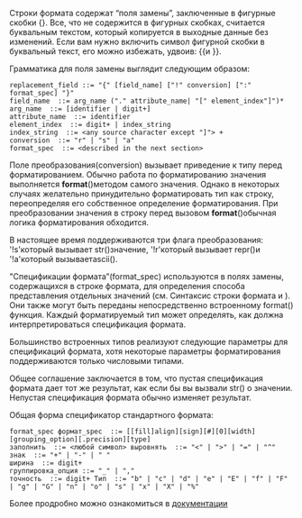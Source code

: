 Строки формата содержат “поля замены”, заключенные в фигурные скобки {}. Все, что не содержится в фигурных скобках, считается буквальным текстом, который копируется в выходные данные без изменений. Если вам нужно включить символ фигурной скобки в буквальный текст, его можно избежать, удвоив: {{и }}.

Грамматика для поля замены выглядит следующим образом:
```
replacement_field ::= "{" [field_name] ["!" conversion] [":" format_spec] "}"
field_name  ::= arg_name ("." attribute_name| "[" element_index"]")*
arg_name  ::= [identifier | digit+]
attribute_name  ::= identifier
element_index  ::= digit+ | index_string
index_string  ::= <any source character except "]"> +
conversion  ::= "r" | "s" | "a"
format_spec  ::= <described in the next section>
```
Поле преобразования(conversion) вызывает приведение к типу перед форматированием. Обычно работа по форматированию значения выполняется __format__()методом самого значения. Однако в некоторых случаях желательно принудительно форматировать тип как строку, переопределяя его собственное определение форматирования. При преобразовании значения в строку перед вызовом __format__()обычная логика форматирования обходится.

В настоящее время поддерживаются три флага преобразования: '!s'который вызывает str()значение, '!r'который вызывает repr()и '!a'который вызываетascii().

"Спецификации формата”(format_spec) используются в полях замены, содержащихся в строке формата, для определения способа представления отдельных значений (см. Синтаксис строки формата и ). Они также могут быть переданы непосредственно встроенному format() функция. Каждый форматируемый тип может определять, как должна интерпретироваться спецификация формата.

Большинство встроенных типов реализуют следующие параметры для спецификаций формата, хотя некоторые параметры форматирования поддерживаются только числовыми типами.

Общее соглашение заключается в том, что пустая спецификация формата дает тот же результат, как если бы вы вызвали str() о значении. Непустая спецификация формата обычно изменяет результат.

Общая форма спецификатор стандартного формата:
```
format_spec формат_spec  ::= [[fill]align][sign][#][0][width][grouping_option][.precision][type]
заполнить  ::= <любой символ> выровнять  ::= "<" | ">" | "=" | "^" знак  ::= "+" | "-" | " "
ширина  ::= digit+
группировка_опция ::= "_" | ","
точность  ::= digit+ Тип  ::= "b" | "c" | "d" | "e" | "E" | "f" | "F" | "g" | "G" | "n" | "o" | "s" | "x" | "X" | "%" 
```

Более продробно можно ознакомиться в [документации]

[документации]:https://docs.python.org/3/library/string.html#grammar-token-format-string-conversion

